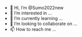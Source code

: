 - 👋 Hi, I’m @Sumo2022new
- 👀 I’m interested in ...
- 🌱 I’m currently learning ...
- 💞️ I’m looking to collaborate on ...
- 📫 How to reach me ...

<!---
Sumo2022new/Sumo2022new is a ✨ special ✨ repository because its `README.md` (this file) appears on your GitHub profile.
You can click the Preview link to take a look at your changes.
--->
